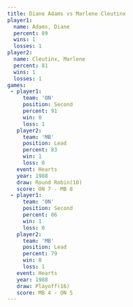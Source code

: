 ```yaml
---
title: Diane Adams vs Marlene Cleutinx
player1:                 
  name: Adams, Diane     
  percent: 89            
  wins: 1                
  losses: 1              
player2:                 
  name: Cleutinx, Marlene
  percent: 81            
  wins: 1                
  losses: 1              
games:
 - player1:          
     team: 'ON'      
     position: Second
     percent: 91     
     win: 0          
     loss: 1         
   player2:        
     team: 'MB'    
     position: Lead
     percent: 83   
     win: 1        
     loss: 0       
   event: Hearts        
   year: 1988           
   draw: Round Robin(10)
   score: ON 7 - MB 8   
 - player1:          
     team: 'ON'      
     position: Second
     percent: 86     
     win: 1          
     loss: 0         
   player2:        
     team: 'MB'    
     position: Lead
     percent: 79   
     win: 0        
     loss: 1       
   event: Hearts     
   year: 1988        
   draw: Playoff(16) 
   score: MB 4 - ON 5
---
```

